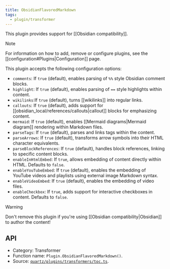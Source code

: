 ```yaml
---
title: ObsidianFlavoredMarkdown
tags:
  - plugin/transformer
---
```


This plugin provides support for [[Obsidian compatibility]].

> [!note]
> For information on how to add, remove or configure plugins, see the [[configuration#Plugins|Configuration]] page.

This plugin accepts the following configuration options:

- `comments`: If `true` (default), enables parsing of `%%` style Obsidian comment blocks.
- `highlight`: If `true` (default), enables parsing of `==` style highlights within content.
- `wikilinks`:If `true` (default), turns [[wikilinks]] into regular links.
- `callouts`: If `true` (default), adds support for [[obsidian_local/references/callouts|callout]] blocks for emphasizing content.
- `mermaid`: If `true` (default), enables [[Mermaid diagrams|Mermaid diagram]] rendering within Markdown files.
- `parseTags`: If `true` (default), parses and links tags within the content.
- `parseArrows`: If `true` (default), transforms arrow symbols into their HTML character equivalents.
- `parseBlockReferences`: If `true` (default), handles block references, linking to specific content blocks.
- `enableInHtmlEmbed`: If `true`, allows embedding of content directly within HTML. Defaults to `false`.
- `enableYouTubeEmbed`: If `true` (default), enables the embedding of YouTube videos and playlists using external image Markdown syntax.
- `enableVideoEmbed`: If `true` (default), enables the embedding of video files.
- `enableCheckbox`: If `true`, adds support for interactive checkboxes in content. Defaults to `false`.

> [!warning]
> Don't remove this plugin if you're using [[Obsidian compatibility|Obsidian]] to author the content!

## API

- Category: Transformer
- Function name: `Plugin.ObsidianFlavoredMarkdown()`.
- Source: [`quartz/plugins/transformers/toc.ts`](https://github.com/jackyzha0/quartz/blob/v4/quartz/plugins/transformers/toc.ts).
